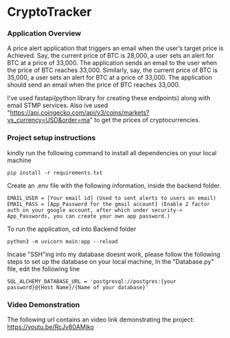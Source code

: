 # CryptoTracker

### Application Overview
A price alert application that triggers an email when the user’s target price is
Achieved.
Say, the current price of BTC is 28,000, a user sets an alert for BTC at a price of 33,000.
The application sends an email to the user when the price of BTC reaches 33,000.
Similarly, say, the current price of BTC is 35,000, a user sets an alert for BTC at a price of
33,000. The application should send an email when the price of BTC reaches 33,000.

I've used fastapi(python library for creating these endpoints) along with email STMP services.
Also ive used "https://api.coingecko.com/api/v3/coins/markets?vs_currency=USD&order=ma" to get the prices of cryptocurrencies.


### Project setup instructions
kindly run the following command to install all dependencies on your local machine
```
pip install -r requirements.txt
```
Create an .env file with the following information, inside the backend folder.
```
EMAIL_USER = [Your email id] (Used to sent alerts to users on email)
EMAIL_PASS = [App_Password for the gmail account] (Enable 2 factor auth on your google account, after which under security-> App_Passwords, you can create your own app password.)
```
To run the application, cd into Backend folder
```
python3 -m uvicorn main:app --reload
```
Incase "SSH"ing into my database doesnt work, please follow the following steps to set up the database on your local machine,
In the "Database.py" file, edit the following line
```
SQL_ALCHEMY_DATABASE_URL = 'postgresql://postgres:{your password}@{Host Name}/{Name of your database}'
```

### Video Demonstration
The following url contains an video link demonstrating the project: https://youtu.be/RcJv80AMjko
